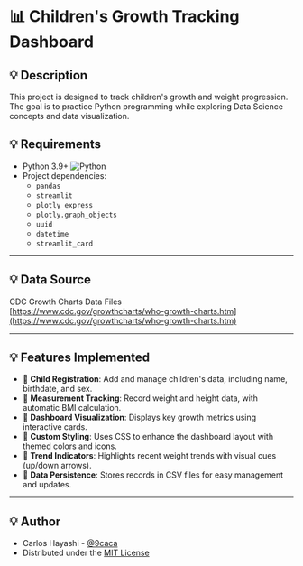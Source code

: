# 📊 Children's Growth Tracking Dashboard

## 💡 Description
This project is designed to track children's growth and weight progression. The goal is to practice Python programming while exploring Data Science concepts and data visualization.

## 💡 Requirements

* Python 3.9+ ![Python](https://img.shields.io/badge/Code-Python-informational?style=flat&logo=python&color=3776AB)
* Project dependencies:
  * `pandas`
  * `streamlit`
  * `plotly_express`
  * `plotly.graph_objects`
  * `uuid`
  * `datetime`
  * `streamlit_card`

---

## 💡 Data Source

CDC Growth Charts Data Files  
[https://www.cdc.gov/growthcharts/who-growth-charts.htm](https://www.cdc.gov/growthcharts/who-growth-charts.htm)

---

## 💡 Features Implemented
- 📌 **Child Registration**: Add and manage children's data, including name, birthdate, and sex.
- 📌 **Measurement Tracking**: Record weight and height data, with automatic BMI calculation.
- 📌 **Dashboard Visualization**: Displays key growth metrics using interactive cards.
- 📌 **Custom Styling**: Uses CSS to enhance the dashboard layout with themed colors and icons.
- 📌 **Trend Indicators**: Highlights recent weight trends with visual cues (up/down arrows).
- 📌 **Data Persistence**: Stores records in CSV files for easy management and updates.

---

## 💡 Author
- Carlos Hayashi - [@9caca](https://github.com/9caca)
- Distributed under the [MIT License](https://github.com/9caca/AirCnC/blob/master/LICENSE)
